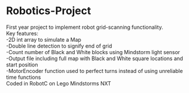 # Robotics-Project
First year project to implement robot grid-scanning functionality.  
Key features:  
-2D int array to simulate a Map  
-Double line detection to signify end of grid  
-Count number of Black and White blocks using Mindstorm light sensor  
-Output file including full map with Black and White square locations and start position  
-MotorEncoder function used to perfect turns instead of using unreliable time functions  
Coded in RobotC on Lego Mindstorms NXT  
